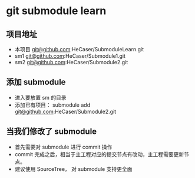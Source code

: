 # git submodule learn

## 项目地址
- 本项目 git@github.com:HeCaser/SubmoduleLearn.git
- sm1 git@github.com:HeCaser/Submodule1.git
- sm2 git@github.com:HeCaser/Submodule2.git

## 添加 submodule
 - 进入要放置 sm 的目录
 - 添加已有项目： submodule add git@github.com:HeCaser/Submodule2.git
 
## 当我们修改了 submodule
- 首先需要对 submodule 进行 commit 操作
- commit 完成之后，相当于主工程对应的提交节点有改动，主工程需要更新节点。
- 建议使用 SourceTree， 对 submodule 支持更全面

